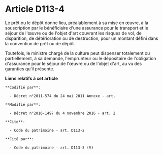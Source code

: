 # Article D113-4

Le prêt ou le dépôt donne lieu, préalablement à sa mise en œuvre, à la souscription par le bénéficiaire d'une assurance pour
le transport et le séjour de l'œuvre ou de l'objet d'art couvrant les risques de vol, de disparition, de détérioration ou de
destruction, pour un montant défini dans la convention de prêt ou de dépôt. 

Toutefois, le ministre chargé de la culture peut dispenser totalement ou partiellement, à sa demande, l'emprunteur ou le
dépositaire de l'obligation d'assurance pour le séjour de l'œuvre ou de l'objet d'art, au vu des garanties qu'il présente.

**Liens relatifs à cet article**

	**Codifié par**:

	  - Décret n°2011-574 du 24 mai 2011 Annexe - art.

	**Modifié par**:

	  - Décret n°2016-1497 du 4 novembre 2016 - art. 2

	**Cite**:

	  - Code du patrimoine - art. D113-2

	**Cité par**:

	  - Code du patrimoine - art. D113-3 (V)
